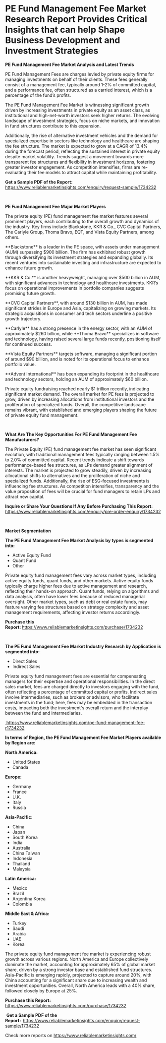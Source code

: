 <p><h1>PE Fund Management Fee Market Research Report Provides Critical Insights that can help Shape Business Development and Investment Strategies</h1></p><p><strong>PE Fund Management Fee Market Analysis and Latest Trends</strong></p>
<p><p>PE Fund Management Fees are charges levied by private equity firms for managing investments on behalf of their clients. These fees generally consist of a management fee, typically around 1-2% of committed capital, and a performance fee, often structured as a carried interest, which is a percentage of the fund’s profits. </p><p>The PE Fund Management Fee Market is witnessing significant growth driven by increasing investments in private equity as an asset class, as institutional and high-net-worth investors seek higher returns. The evolving landscape of investment strategies, focus on niche markets, and innovation in fund structures contribute to this expansion. </p><p>Additionally, the rise of alternative investment vehicles and the demand for specialized expertise in sectors like technology and healthcare are shaping the fee structure. The market is expected to grow at a CAGR of 13.4% during the forecast period, reflecting the sustained interest in private equity despite market volatility. Trends suggest a movement towards more transparent fee structures and flexibility in investment horizons, fostering greater investor engagement. As competition intensifies, firms are re-evaluating their fee models to attract capital while maintaining profitability.</p></p>
<p><strong>Get a Sample PDF of the Report:&nbsp;</strong> <a href="https://www.reliablemarketinsights.com/enquiry/request-sample/1734232?utm_campaign=2198&utm_medium=2&utm_source=Github&utm_content=ia&utm_term=10032025&utm_id=pe-fund-management-fee">https://www.reliablemarketinsights.com/enquiry/request-sample/1734232</a></p>
<p>&nbsp;</p>
<p><strong>PE Fund Management Fee Major Market Players</strong></p>
<p><p>The private equity (PE) fund management fee market features several prominent players, each contributing to the overall growth and dynamics of the industry. Key firms include Blackstone, KKR & Co., CVC Capital Partners, The Carlyle Group, Thoma Bravo, EQT, and Vista Equity Partners, among others.</p><p>**Blackstone** is a leader in the PE space, with assets under management (AUM) surpassing $900 billion. The firm has exhibited robust growth through diversifying its investment strategies and expanding globally. Its recent ventures into sustainable investing and infrastructure are expected to enhance future growth.</p><p>**KKR & Co.** is another heavyweight, managing over $500 billion in AUM, with significant advances in technology and healthcare investments. KKR’s focus on operational improvements in portfolio companies suggests promising future growth.</p><p>**CVC Capital Partners**, with around $130 billion in AUM, has made significant strides in Europe and Asia, capitalizing on growing markets. Its strategic acquisitions in consumer and tech sectors underline a positive growth trajectory.</p><p>**Carlyle** has a strong presence in the energy sector, with an AUM of approximately $260 billion, while **Thoma Bravo** specializes in software and technology, having raised several large funds recently, positioning itself for continued success.</p><p>**Vista Equity Partners** targets software, managing a significant portion of around $90 billion, and is noted for its operational focus to enhance portfolio value. </p><p>**Advent International** has been expanding its footprint in the healthcare and technology sectors, holding an AUM of approximately $60 billion. </p><p>Private equity fundraising reached nearly $1 trillion recently, indicating significant market demand. The overall market for PE fees is projected to grow, driven by increasing allocations from institutional investors and the proliferation of specialized funds. Overall, the competitive landscape remains vibrant, with established and emerging players shaping the future of private equity fund management.</p></p>
<p>&nbsp;</p>
<p><strong>What Are The Key Opportunities For PE Fund Management Fee Manufacturers?</strong></p>
<p><p>The Private Equity (PE) fund management fee market has seen significant evolution, with traditional management fees typically ranging between 1.5% to 2.0% of committed capital. Recent trends indicate a shift towards performance-based fee structures, as LPs demand greater alignment of interests. The market is projected to grow steadily, driven by increasing allocational shifts to alternatives and the proliferation of niche and specialized funds. Additionally, the rise of ESG-focused investments is influencing fee structures. As competition intensifies, transparency and the value proposition of fees will be crucial for fund managers to retain LPs and attract new capital.</p></p>
<p><strong>Inquire or Share Your Questions If Any Before Purchasing This Report:</strong> <a href="https://www.reliablemarketinsights.com/enquiry/pre-order-enquiry/1734232?utm_campaign=2198&utm_medium=2&utm_source=Github&utm_content=ia&utm_term=10032025&utm_id=pe-fund-management-fee">https://www.reliablemarketinsights.com/enquiry/pre-order-enquiry/1734232</a></p>
<p>&nbsp;</p>
<p><strong>Market Segmentation</strong></p>
<p><strong>The PE Fund Management Fee Market Analysis by types is segmented into:</strong></p>
<p><ul><li>Active Equity Fund</li><li>Quant Fund</li><li>Other</li></ul></p>
<p><p>Private equity fund management fees vary across market types, including active equity funds, quant funds, and other markets. Active equity funds typically charge higher fees due to active management and research, reflecting their hands-on approach. Quant funds, relying on algorithms and data analysis, often have lower fees because of reduced managerial oversight. Other market types, such as debt or real estate funds, may feature varying fee structures based on strategy complexity and asset management requirements, affecting investor returns accordingly.</p></p>
<p><strong>Purchase this Report:&nbsp;</strong><a href="https://www.reliablemarketinsights.com/purchase/1734232?utm_campaign=2198&utm_medium=2&utm_source=Github&utm_content=ia&utm_term=10032025&utm_id=pe-fund-management-fee">https://www.reliablemarketinsights.com/purchase/1734232</a></p>
<p>&nbsp;</p>
<p><strong>The PE Fund Management Fee Market Industry Research by Application is segmented into:</strong></p>
<p><ul><li>Direct Sales</li><li>Indirect Sales</li></ul></p>
<p><p>Private equity fund management fees are essential for compensating managers for their expertise and operational responsibilities. In the direct sales market, fees are charged directly to investors engaging with the fund, often reflecting a percentage of committed capital or profits. Indirect sales involve intermediaries, such as brokers or advisors, who facilitate investments in the fund; here, fees may be embedded in the transaction costs, impacting both the investment's overall return and the interplay between the fund and intermediaries.</p></p>
<p><a href="https://www.reliablemarketinsights.com/pe-fund-management-fee-r1734232?utm_campaign=2198&utm_medium=2&utm_source=Github&utm_content=ia&utm_term=10032025&utm_id=pe-fund-management-fee">&nbsp;https://www.reliablemarketinsights.com/pe-fund-management-fee-r1734232</a></p>
<p><strong>In terms of Region, the PE Fund Management Fee Market Players available by Region are:</strong></p>
<p>
    <p> <strong> North America: </strong>
        <ul>
            <li>United States</li>
            <li>Canada</li>
        </ul>
        </p> 
    <p> <strong> Europe: </strong>
        <ul>
            <li>Germany</li>
            <li>France</li>
            <li>U.K.</li>
            <li>Italy</li>
            <li>Russia</li>
        </ul>
        </p> 
    <p> <strong> Asia-Pacific: </strong>
        <ul>
            <li>China</li>
            <li>Japan</li>
            <li>South Korea</li>
            <li>India</li>
            <li>Australia</li>
            <li>China Taiwan</li>
            <li>Indonesia</li>
            <li>Thailand</li>
            <li>Malaysia</li>
        </ul>
        </p> 
    <p> <strong> Latin America: </strong>
        <ul>
            <li>Mexico</li>
            <li>Brazil</li>
            <li>Argentina Korea</li>
            <li>Colombia</li>
        </ul>
        </p> 
    <p> <strong> Middle East & Africa: </strong>
        <ul>
            <li>Turkey</li>
            <li>Saudi</li>
            <li>Arabia</li>
            <li>UAE</li>
            <li>Korea</li>
        </ul>
    </p>
    </p>
<p><p>The private equity fund management fee market is experiencing robust growth across various regions. North America and Europe collectively dominate the market, accounting for approximately 65% of global market share, driven by a strong investor base and established fund structures. Asia-Pacific is emerging rapidly, projected to capture around 20%, with China accounting for a significant share due to increasing wealth and investment opportunities. Overall, North America leads with a 40% share, followed closely by Europe at 25%.</p></p>
<p><strong>Purchase this Report: </strong><a href="https://www.reliablemarketinsights.com/purchase/1734232?utm_campaign=2198&utm_medium=2&utm_source=Github&utm_content=ia&utm_term=10032025&utm_id=pe-fund-management-fee">https://www.reliablemarketinsights.com/purchase/1734232</a></p>
<p>&nbsp;<strong>Get a Sample PDF of the Report:&nbsp;&nbsp;</strong><a href="https://www.reliablemarketinsights.com/enquiry/request-sample/1734232?utm_campaign=2198&utm_medium=2&utm_source=Github&utm_content=ia&utm_term=10032025&utm_id=pe-fund-management-fee">https://www.reliablemarketinsights.com/enquiry/request-sample/1734232</a></p>
<p><strong></strong></p>
<p>Check more reports on <a href="https://www.reliablemarketinsights.com/?utm_campaign=2198&utm_medium=2&utm_source=Github&utm_content=ia&utm_term=10032025&utm_id=pe-fund-management-fee">https://www.reliablemarketinsights.com/</a></p>